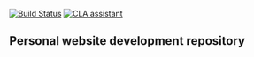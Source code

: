 [![Build Status](https://travis-ci.org/kirubeltadesse/Website.svg?branch=travis)](https://travis-ci.org/kirubeltadesse/Website)
[![CLA assistant](https://cla-assistant.io/readme/badge/kirubeltadesse/Website)](https://cla-assistant.io/kirubeltadesse/Website)

<!-- Travis-CI Continuous Integration --> 
 
<!-- (https://docs.travis-ci.com/user/languages/python/) -->

<!-- (http://shields.io/) -->


## Personal website development repository


